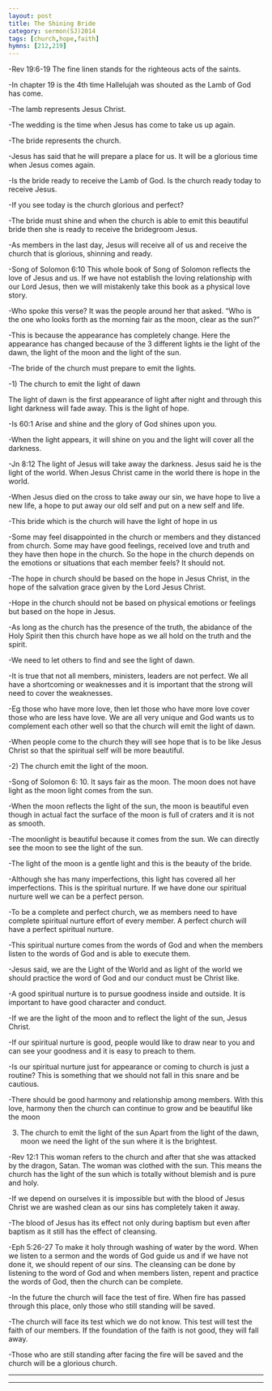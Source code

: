 ```yaml
---
layout: post
title: The Shining Bride
category: sermon(SJ)2014
tags: [church,hope,faith]
hymns: [212,219]
---
```

-Rev 19:6-19 The fine linen stands for the righteous acts of the saints. 

-In chapter 19 is the 4th time Hallelujah was shouted as the Lamb of God has come. 

-The lamb represents Jesus Christ. 

-The wedding is the time when Jesus has come to take us up again.

-The bride represents the church. 

-Jesus has said that he will prepare a place for us. It will be a glorious time when Jesus comes again. 

-Is the bride ready to receive the Lamb of God. Is the church ready today to receive Jesus. 

-If you see today is the church glorious and perfect? 

-The bride must shine and when the church is able to emit this beautiful bride then she is ready to receive the bridegroom Jesus.

-As members in the last day, Jesus will receive all of us and receive the church that is glorious, shinning and ready. 

-Song of Solomon 6:10 This whole book of Song of Solomon reflects the love of Jesus and us. If we have not establish the loving relationship with our Lord Jesus, then we will mistakenly take this book as a physical love story.

-Who spoke this verse? It was the people around her that asked. “Who is the one who looks forth as the morning fair as the moon, clear as the sun?”

-This is because the appearance has completely change. Here the appearance has changed because of the 3 different lights ie the light of the dawn, the light of the moon and the light of the sun.

-The bride of the church must prepare to emit the lights. 

-1) The church to emit the light of dawn

The light of dawn is the first appearance of light after night and through this light darkness will fade away. This is the light of hope.

-Is 60:1 Arise and shine and the glory of God shines upon you. 

-When the light appears, it will shine on you and the light will cover all the darkness. 

-Jn 8:12 The light of Jesus will take away the darkness. Jesus said he is the light of the world. When Jesus Christ came in the world there is hope in the world. 

-When Jesus died on the cross to take away our sin, we have hope to live a new life, a hope to put away our old self and put on a new self and life. 

-This bride which is the church will have the light of hope in us

-Some may feel disappointed in the church or members and they distanced from church. Some may have good feelings, received love and truth and they have then hope in the church. So the hope in the church depends on the emotions or situations that each member feels? It should not.

-The hope in church should be based on the hope in Jesus Christ, in the hope of the salvation grace given by the Lord Jesus Christ.

-Hope in the church should not be based on physical emotions or feelings but based on the hope in Jesus.

-As long as the church has the presence of the truth, the abidance of the Holy Spirit then this church have hope as we all hold on the truth and the spirit. 

-We need to let others to find and see the light of dawn. 

-It is true that not all members, ministers, leaders are not perfect. We all have a shortcoming or weaknesses and it is important that the strong will need to cover the weaknesses. 

-Eg those who have more love, then let those who have more love cover those who are less have love. We are all very unique and God wants us to complement each other well so that the church will emit the light of dawn. 

-When people come to the church they will see hope that is to be like Jesus Christ so that the spiritual self will be more beautiful.

-2) The church emit the light of the moon.

-Song of Solomon 6: 10. It says fair as the moon. The moon does not have light as the moon light comes from the sun. 

-When the moon reflects the light of the sun, the moon is beautiful even though in actual fact the surface of the moon is full of craters and it is not as smooth. 

-The moonlight is beautiful because it comes from the sun. We can directly see the moon to see the light of the sun. 

-The light of the moon is a gentle light and this is the beauty of the bride. 

-Although she has many imperfections, this light has covered all her imperfections. This is the spiritual nurture. If we have done our spiritual nurture well we can be a perfect person. 

-To be a complete and perfect church, we as members need to have complete spiritual nurture effort of every member. A perfect church will have a perfect spiritual nurture. 

-This spiritual nurture comes from the words of God and when the members listen to the words of God and is able to execute them. 

-Jesus said, we are the Light of the World and as light of the world we should practice the word of God and our conduct must be Christ like. 

-A good spiritual nurture is to pursue goodness inside and outside. It is important to have good character and conduct.

-If we are the light of the moon and to reflect the light of the sun, Jesus Christ. 

-If our spiritual nurture is good, people would like to draw near to you and can see your goodness and it is easy to preach to them. 

-Is our spiritual nurture just for appearance or coming to church is just a routine? This is something that we should not fall in this snare and be cautious. 

-There should be good harmony and relationship among members. With this love, harmony then the church can continue to grow and be beautiful like the moon

3) The church to emit the light of the sun
Apart from the light of the dawn, moon we need the light of the sun where it is the brightest. 

-Rev 12:1 This woman refers to the church and after that she was attacked by the dragon, Satan. The woman was clothed with the sun. This means the church has the light of the sun which is totally without blemish and is pure and holy. 

-If we depend on ourselves it is impossible but with the blood of Jesus Christ we are washed clean as our sins has completely taken it away.

-The blood of Jesus has its effect not only during baptism but even after baptism as it still has the effect of cleansing. 

-Eph 5:26-27 To make it holy through washing of water by the word. When we listen to a sermon and the words of God guide us and if we have not done it, we should repent of our sins. The cleansing can be done by listening to the word of God and when members listen, repent and practice the words of God, then the church can be complete. 

-In the future the church will face the test of fire. When fire has passed through this place, only those who still standing will be saved. 

-The church will face its test which we do not know. This test will test the faith of our members. If the foundation of the faith is not good, they will fall away. 

-Those who are still standing after facing the fire will be saved and the church will be a glorious church. 



----
****
